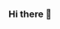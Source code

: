 ### Hi there 👋

<!--
**1cherbear1/1cherbear1** is a ✨ _special_ ✨ repository because its `README.md` (this file) appears on your GitHub profile.

Here are some ideas to get you started:

- 🔭 I’m currently working on ...
- 🌱 I’m currently learning ...
- 👯 I’m looking to collaborate on ...
- 🤔 I’m looking for help with ...
- 💬 Ask me about ...
anything you would like. If it suits me to answer you I will do so sincerely.
- 📫 How to reach me: ...
- 😄 Pronouns: ...
- ⚡ Fun fact: ...
I am growing entirely too fond of being alone. Going in public now gives me major anxiety. I am so over people. Staying happy and in a positive frame of mind is a daunting task.
-->

